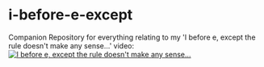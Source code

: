 # i-before-e-except
Companion Repository for everything relating to my 'I before e, except the rule doesn't make any sense...' video:
[![I before e, except the rule doesn't make any sense...](https://img.youtube.com/vi/5tYFoV8xudE/0.jpg)](https://www.youtube.com/watch?v=5tYFoV8xudE)
